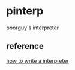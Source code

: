 # pinterp
poorguy's interpreter 

## reference
[how to write a interpreter](https://www.yinwang.org/blog-cn/2012/08/01/interpreter)
